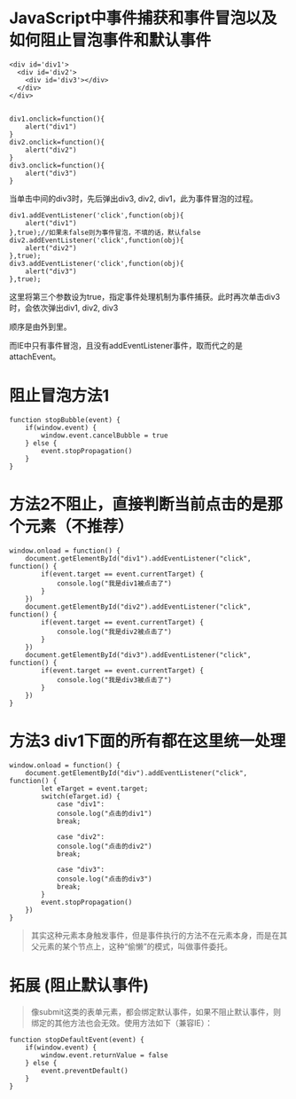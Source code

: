 # JavaScript中事件捕获和事件冒泡以及如何阻止冒泡事件和默认事件
```
<div id='div1'>
  <div id='div2'>
    <div id='div3'></div>
  </div>
</div>
```

```

div1.οnclick=function(){
	alert("div1")
}
div2.οnclick=function(){
	alert("div2")
}
div3.οnclick=function(){
	alert("div3")
}
```

当单击中间的div3时，先后弹出div3, div2, div1，此为事件冒泡的过程。



```
div1.addEventListener('click',function(obj){
	alert("div1")
},true);//如果未false则为事件冒泡，不填的话，默认false
div2.addEventListener('click',function(obj){
	alert("div2")
},true);
div3.addEventListener('click',function(obj){
	alert("div3")
},true);
```


这里将第三个参数设为true，指定事件处理机制为事件捕获。此时再次单击div3时，会依次弹出div1, div2, div3

顺序是由外到里。

而IE中只有事件冒泡，且没有addEventListener事件，取而代之的是attachEvent。



# 阻止冒泡方法1
```
function stopBubble(event) {
	if(window.event) {
		window.event.cancelBubble = true
	} else {
		event.stopPropagation()
	}
}

```



# 方法2不阻止，直接判断当前点击的是那个元素（不推荐）

```
window.onload = function() {
	document.getElementById("div1").addEventListener("click", function() {
		if(event.target == event.currentTarget) {
			console.log("我是div1被点击了")
		}
	})
	document.getElementById("div2").addEventListener("click", function() {
		if(event.target == event.currentTarget) {
			console.log("我是div2被点击了")
		}
	})
	document.getElementById("div3").addEventListener("click", function() {
		if(event.target == event.currentTarget) {
			console.log("我是div3被点击了")
		}
	})
}
```


# 方法3 div1下面的所有都在这里统一处理

```
window.onload = function() {
	document.getElementById("div").addEventListener("click", function() {
		let eTarget = event.target;
		switch(eTarget.id) {
			case "div1":
			console.log("点击的div1")
			break;
			
			case "div2":
			console.log("点击的div2")
			break;
			
			case "div3":
			console.log("点击的div3")
			break;
		}
		event.stopPropagation()
	})
}
```

> 其实这种元素本身触发事件，但是事件执行的方法不在元素本身，而是在其父元素的某个节点上，这种“偷懒”的模式，叫做事件委托。




# 拓展 (阻止默认事件)

> 像submit这类的表单元素，都会绑定默认事件，如果不阻止默认事件，则绑定的其他方法也会无效。使用方法如下（兼容IE）：


```
function stopDefaultEvent(event) {
	if(window.event) {
		window.event.returnValue = false
	} else {
		event.preventDefault()
	}
}
```